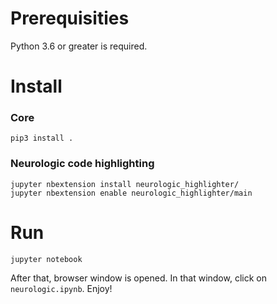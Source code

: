 # Prerequisities
Python 3.6 or greater is required.
# Install
### Core
```
pip3 install .
```
### Neurologic code highlighting
```
jupyter nbextension install neurologic_highlighter/
jupyter nbextension enable neurologic_highlighter/main
```
# Run
```
jupyter notebook
```
After that, browser window is opened. In that window, click on `neurologic.ipynb`. Enjoy!
